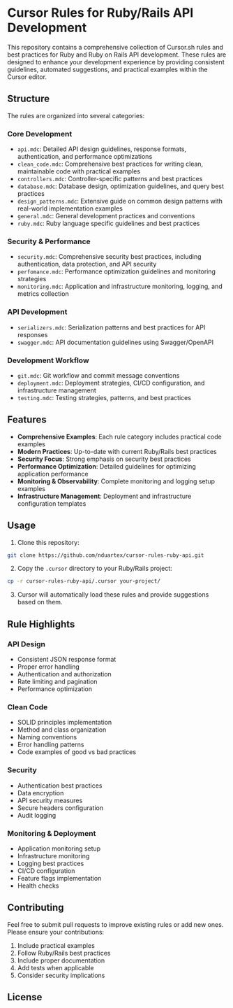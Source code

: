 # Cursor Rules for Ruby/Rails API Development

This repository contains a comprehensive collection of Cursor.sh rules and best practices for Ruby and Ruby on Rails API development. These rules are designed to enhance your development experience by providing consistent guidelines, automated suggestions, and practical examples within the Cursor editor.

## Structure

The rules are organized into several categories:

### Core Development
- `api.mdc`: Detailed API design guidelines, response formats, authentication, and performance optimizations
- `clean_code.mdc`: Comprehensive best practices for writing clean, maintainable code with practical examples
- `controllers.mdc`: Controller-specific patterns and best practices
- `database.mdc`: Database design, optimization guidelines, and query best practices
- `design_patterns.mdc`: Extensive guide on common design patterns with real-world implementation examples
- `general.mdc`: General development practices and conventions
- `ruby.mdc`: Ruby language specific guidelines and best practices

### Security & Performance
- `security.mdc`: Comprehensive security best practices, including authentication, data protection, and API security
- `perfomance.mdc`: Performance optimization guidelines and monitoring strategies
- `monitoring.mdc`: Application and infrastructure monitoring, logging, and metrics collection

### API Development
- `serializers.mdc`: Serialization patterns and best practices for API responses
- `swagger.mdc`: API documentation guidelines using Swagger/OpenAPI

### Development Workflow
- `git.mdc`: Git workflow and commit message conventions
- `deployment.mdc`: Deployment strategies, CI/CD configuration, and infrastructure management
- `testing.mdc`: Testing strategies, patterns, and best practices

## Features

- **Comprehensive Examples**: Each rule category includes practical code examples
- **Modern Practices**: Up-to-date with current Ruby/Rails best practices
- **Security Focus**: Strong emphasis on security best practices
- **Performance Optimization**: Detailed guidelines for optimizing application performance
- **Monitoring & Observability**: Complete monitoring and logging setup examples
- **Infrastructure Management**: Deployment and infrastructure configuration templates

## Usage

1. Clone this repository:
```bash
git clone https://github.com/nduartex/cursor-rules-ruby-api.git
```

2. Copy the `.cursor` directory to your Ruby/Rails project:
```bash
cp -r cursor-rules-ruby-api/.cursor your-project/
```

3. Cursor will automatically load these rules and provide suggestions based on them.

## Rule Highlights

### API Design
- Consistent JSON response format
- Proper error handling
- Authentication and authorization
- Rate limiting and pagination
- Performance optimization

### Clean Code
- SOLID principles implementation
- Method and class organization
- Naming conventions
- Error handling patterns
- Code examples of good vs bad practices

### Security
- Authentication best practices
- Data encryption
- API security measures
- Secure headers configuration
- Audit logging

### Monitoring & Deployment
- Application monitoring setup
- Infrastructure monitoring
- Logging best practices
- CI/CD configuration
- Feature flags implementation
- Health checks

## Contributing

Feel free to submit pull requests to improve existing rules or add new ones. Please ensure your contributions:

1. Include practical examples
2. Follow Ruby/Rails best practices
3. Include proper documentation
4. Add tests when applicable
5. Consider security implications

## License
